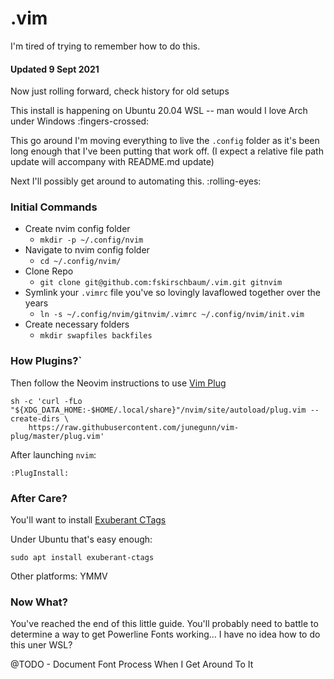 # .vim

I'm tired of trying to remember how to do this.

#### Updated 9 Sept 2021

Now just rolling forward, check history for old setups

This install is happening on Ubuntu 20.04 WSL -- man would I love Arch under Windows :fingers-crossed: 

This go around I'm moving everything to live the `.config` folder as it's been long enough that I've been putting that work off. (I expect a relative file path update will accompany with README.md update)

Next I'll possibly get around to automating this. :rolling-eyes: 

### Initial Commands

- Create nvim config folder
    - `mkdir -p ~/.config/nvim`
- Navigate to nvim config folder
    - `cd ~/.config/nvim/`
- Clone Repo
    - `git clone git@github.com:fskirschbaum/.vim.git gitnvim`
- Symlink your `.vimrc` file you've so lovingly lavaflowed together over the years
    - `ln -s ~/.config/nvim/gitnvim/.vimrc ~/.config/nvim/init.vim`
- Create necessary folders
    - `mkdir swapfiles backfiles`

### How Plugins?`

Then follow the Neovim instructions to use [Vim Plug](https://github.com/junegunn/vim-plug)

```
sh -c 'curl -fLo "${XDG_DATA_HOME:-$HOME/.local/share}"/nvim/site/autoload/plug.vim --create-dirs \
    https://raw.githubusercontent.com/junegunn/vim-plug/master/plug.vim'
```

After launching `nvim`:

`:PlugInstall:`

### After Care?

You'll want to install [Exuberant CTags](http://ctags.sourceforge.net/)

Under Ubuntu that's easy enough:

```
sudo apt install exuberant-ctags
```

Other platforms: YMMV

### Now What?

You've reached the end of this little guide. You'll probably need to battle to determine a way to get Powerline Fonts working... I have no idea how to do this uner WSL?

@TODO - Document Font Process When I Get Around To It
